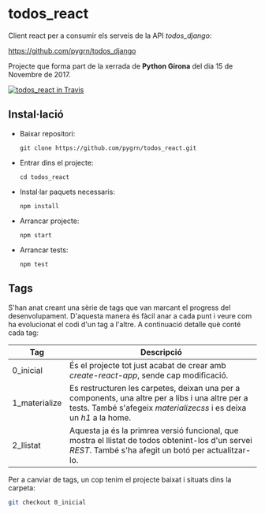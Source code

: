 # todos_react

Client react per a consumir els serveis de la API *todos_django*:

https://github.com/pygrn/todos_django

Projecte que forma part de la xerrada de **Python Girona** del dia 15 de Novembre de 2017.

[![todos_react in Travis](https://travis-ci.org/pygrn/todos_react.svg?branch=master)](https://travis-ci.org/pygrn/todos_react)

## Instal·lació

* Baixar repositori:

  ```git clone https://github.com/pygrn/todos_react.git```
* Entrar dins el projecte:

  ```cd todos_react```
* Instal·lar paquets necessaris:

  ```npm install```
* Arrancar projecte:

  ```npm start```

* Arrancar tests:

  ```npm test```

## Tags

S'han anat creant una sèrie de tags que van marcant el progress del desenvolupament. D'aquesta manera és fàcil anar a cada punt i
veure com ha evolucionat el codi d'un tag a l'altre. A continuació detalle què conté cada tag:

| Tag | Descripció |
|-----|------------|
| 0_inicial | És el projecte tot just acabat de crear amb *create-react-app*, sende cap modificació. |
| 1_materialize | Es restructuren les carpetes, deixan una per a components, una altre per a libs i una altre per a tests. També s'afegeix *materializecss* i es deixa un *h1* a la home. |
| 2_llistat | Aquesta ja és la primrea versió funcional, que mostra el llistat de todos obtenint-los d'un servei *REST*. També s'ha afegit un botó per actualitzar-lo. |

Per a canviar de tags, un cop tenim el projecte baixat i situats dins la carpeta:

```bash
git checkout 0_inicial
```